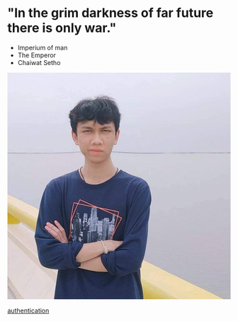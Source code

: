 # "In the grim darkness of far future there is only war."

- Imperium of man
 - The Emperor
  - Chaiwat Setho

![The Emperor](img/the_emperor.jpg)

[authentication](authentication.md)
